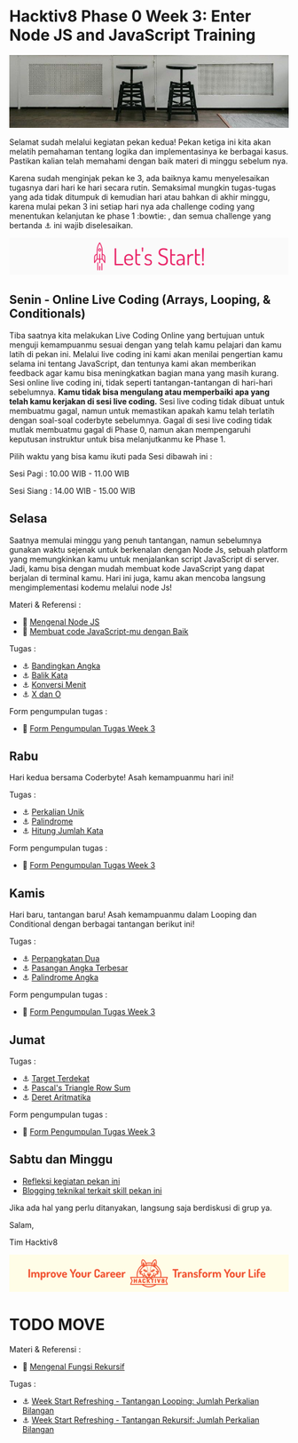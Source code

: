 # Hacktiv8 Phase 0 Week 3: Enter Node JS and JavaScript Training

![Header](assets/header-w3.jpg)

Selamat sudah melalui kegiatan pekan kedua! Pekan ketiga ini kita akan melatih pemahaman tentang logika dan implementasinya ke berbagai kasus. Pastikan kalian telah memahami dengan baik materi di minggu sebelum nya.

Karena sudah menginjak pekan ke 3, ada baiknya kamu menyelesaikan tugasnya dari hari ke hari secara rutin. Semaksimal mungkin tugas-tugas yang ada tidak ditumpuk di kemudian hari atau bahkan di akhir minggu, karena mulai pekan 3 ini setiap hari nya ada challenge coding yang menentukan kelanjutan ke phase 1 :bowtie: , dan semua challenge yang bertanda :anchor: ini wajib diselesaikan.

![Let's start!](assets/start.png)

## Senin - Online Live Coding (Arrays, Looping, & Conditionals)

Tiba saatnya kita melakukan Live Coding Online yang bertujuan untuk menguji kemampuanmu sesuai dengan yang telah kamu pelajari dan kamu latih di pekan ini. Melalui live coding ini kami akan menilai pengertian kamu selama ini tentang JavaScript, dan tentunya kami akan memberikan feedback agar kamu bisa meningkatkan bagian mana yang masih kurang. Sesi online live coding ini, tidak seperti tantangan-tantangan di hari-hari sebelumnya. **Kamu tidak bisa mengulang atau memperbaiki apa yang telah kamu kerjakan di sesi live coding.** Sesi live coding tidak dibuat untuk membuatmu gagal, namun untuk memastikan apakah kamu telah terlatih dengan soal-soal coderbyte sebelumnya. Gagal di sesi live coding tidak mutlak membuatmu gagal di Phase 0, namun akan mempengaruhi keputusan instruktur untuk bisa melanjutkanmu ke Phase 1.

Pilih waktu yang bisa kamu ikuti pada Sesi dibawah ini :

Sesi Pagi : 10.00 WIB - 11.00 WIB

Sesi Siang : 14.00 WIB - 15.00 WIB

## Selasa
Saatnya memulai minggu yang penuh tantangan, namun sebelumnya gunakan waktu sejenak untuk berkenalan dengan Node Js,
sebuah platform yang memungkinkan kamu untuk menjalankan script JavaScript di server. Jadi, kamu bisa
dengan mudah membuat kode JavaScript yang dapat berjalan di terminal kamu. Hari ini juga, kamu akan
mencoba langsung mengimplementasi kodemu melalui node Js!

Materi & Referensi :

- :notebook_with_decorative_cover:
[Mengenal Node JS](/modules/js-node.md)
- :notebook_with_decorative_cover: [Membuat code JavaScript-mu dengan Baik ](modules/js-code-style.md)

Tugas :

- :anchor:
[Bandingkan Angka](/modules/challenge-number-checking.md)
- :anchor:
[Balik Kata](/modules/challenge-reverse-the-word.md)
- :anchor:
[Konversi Menit](/modules/challenge-readable-time.md)
- :anchor:
[X dan O](/modules/challenge-x-and-o.md)

Form pengumpulan tugas :

- :pushpin: [Form Pengumpulan Tugas Week 3](https://airtable.com/shr6h8QdjcPvKvGyV)

## Rabu
Hari kedua bersama Coderbyte! Asah kemampuanmu hari ini!

Tugas :
- :anchor:
[Perkalian Unik](/modules/challenge-other-products.md)
- :anchor:
[Palindrome](/modules/challenge-palindrome.md)
- :anchor:
[Hitung Jumlah Kata](/modules/challenge-counting-words.md)

Form pengumpulan tugas :
- :pushpin: [Form Pengumpulan Tugas Week 3](https://airtable.com/shr6h8QdjcPvKvGyV)

## Kamis
Hari baru, tantangan baru! Asah kemampuanmu dalam Looping dan Conditional dengan berbagai tantangan berikut ini!

Tugas :
- :anchor:
[Perpangkatan Dua](/modules/challenge-powers-of-two.md)
- :anchor:
[Pasangan Angka Terbesar](/modules/challenge-largest-pair.md)
- :anchor:
[Palindrome Angka](/modules/challenge-number-palindrome.md)

Form pengumpulan tugas :
- :pushpin: [Form Pengumpulan Tugas Week 3](https://airtable.com/shr6h8QdjcPvKvGyV)

## Jumat

Tugas :
- :anchor:
[Target Terdekat](/modules/challenge-nearest-treasure.md)
- :anchor:
[Pascal's Triangle Row Sum](/modules/challenge-pascal-triangle-sum.md)
- :anchor:
[Deret Aritmatika](/modules/challenge-arith-geo.md)

Form pengumpulan tugas :
- :pushpin: [Form Pengumpulan Tugas Week 3](https://airtable.com/shr6h8QdjcPvKvGyV)

## Sabtu dan Minggu

- [Refleksi kegiatan pekan ini](https://github.com/hacktiv8/phase-0-activities/blob/master/modules/reflection.md)
- [Blogging teknikal terkait skill pekan ini](https://github.com/hacktiv8/phase-0-activities/blob/master/modules/blog.md)

Jika ada hal yang perlu ditanyakan, langsung saja berdiskusi di grup ya.

Salam,

Tim Hacktiv8

![Hacktiv8 Banner](assets/banner.png)

# TODO MOVE


Materi & Referensi :
- :notebook_with_decorative_cover:
[Mengenal Fungsi Rekursif](https://github.com/hacktiv8/phase-0-activities/blob/master/modules/js-function-recursive.md)

Tugas :

- :anchor:
[Week Start Refreshing - Tantangan Looping: Jumlah Perkalian Bilangan](https://github.com/hacktiv8/phase-0-activities/blob/master/modules/anchor-before-recursive.md)
- :anchor:
[Week Start Refreshing - Tantangan Rekursif: Jumlah Perkalian Bilangan](https://github.com/hacktiv8/phase-0-activities/blob/master/modules/anchor-recursive.md)
